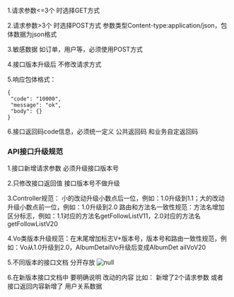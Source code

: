 1.请求参数<=3个 时选择GET方式

2.请求参数>3个 时选择POST方式
参数类型Content-type:application/json，包体数据为json格式

3.敏感数据 如订单，用户等，必须使用POST方式

4.接口版本升级后 不修改请求方式

5.响应包体格式：

```
{
 "code": "10000",
 "message": "ok",
 "body": {}
}
```

6.接口返回码code信息，必须统一定义 公共返回码 和业务自定返回码

### API接口升级规范

1.接口新增请求参数 必须升级接口版本号

2.只修改接口返回值 接口版本号不做升级

3.Controller规范：
小的改动升级小数点后一位，例如：1.0升级到1.1；大的改动升级小数点前一位，例如：1.0升级到2.0
路由和方法名一致性规范：方法名增加区分标志，例如：1.1对应的方法名getFollowListV11，2.0对应的方法名getFollowListV20

4.Vo类版本升级规范：在末尾增加标志V+版本号，版本号和路由一致性规范，例如：Vo从1.0升级到2.0，AlbumDetailVo升级后变成AlbumDet
ailVoV20

5.不同版本的接口文档 分开存放
![null](http://47.105.48.92:8181/uploads/mindoc/images/m_920dbbe12d0c7c62a30fee69466f489f_r.png)

6.在新版本接口文档中 要明确说明 改动的内容
比如： 新增了2个请求参数 或者 接口返回内容新增了 用户关系数据